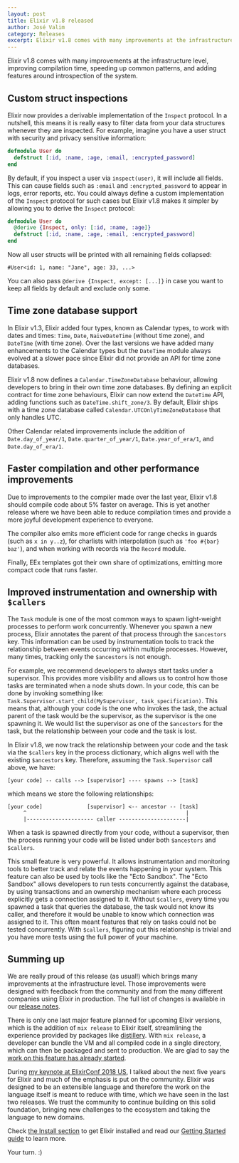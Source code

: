 ```yaml
---
layout: post
title: Elixir v1.8 released
author: José Valim
category: Releases
excerpt: Elixir v1.8 comes with many improvements at the infrastructure level, improving compilation time, speeding up common patterns, and adding features around introspection of the system.
---
```


Elixir v1.8 comes with many improvements at the infrastructure level, improving compilation time, speeding up common patterns, and adding features around introspection of the system.

## Custom struct inspections

Elixir now provides a derivable implementation of the `Inspect` protocol. In a nutshell, this means it is really easy to filter data from your data structures whenever they are inspected. For example, imagine you have a user struct with security and privacy sensitive information:

```elixir
defmodule User do
  defstruct [:id, :name, :age, :email, :encrypted_password]
end
```

By default, if you inspect a user via `inspect(user)`, it will include all fields. This can cause fields such as `:email` and `:encrypted_password` to appear in logs, error reports, etc. You could always define a custom implementation of the `Inspect` protocol for such cases but Elixir v1.8 makes it simpler by allowing you to derive the `Inspect` protocol:

```elixir
defmodule User do
  @derive {Inspect, only: [:id, :name, :age]}
  defstruct [:id, :name, :age, :email, :encrypted_password]
end
```

Now all user structs will be printed with all remaining fields collapsed:

    #User<id: 1, name: "Jane", age: 33, ...>

You can also pass `@derive {Inspect, except: [...]}` in case you want to keep all fields by default and exclude only some.

## Time zone database support

In Elixir v1.3, Elixir added four types, known as Calendar types, to work with dates and times: `Time`, `Date`, `NaiveDateTime` (without time zone), and `DateTime` (with time zone). Over the last versions we have added many enhancements to the Calendar types but the `DateTime` module always evolved at a slower pace since Elixir did not provide an API for time zone databases.

Elixir v1.8 now defines a `Calendar.TimeZoneDatabase` behaviour, allowing developers to bring in their own time zone databases. By defining an explicit contract for time zone behaviours, Elixir can now extend the `DateTime` API, adding functions such as `DateTime.shift_zone/3`. By default, Elixir ships with a time zone database called `Calendar.UTCOnlyTimeZoneDatabase` that only handles UTC.

Other Calendar related improvements include the addition of `Date.day_of_year/1`, `Date.quarter_of_year/1`, `Date.year_of_era/1`, and `Date.day_of_era/1`.

## Faster compilation and other performance improvements

Due to improvements to the compiler made over the last year, Elixir v1.8 should compile code about 5% faster on average. This is yet another release where we have been able to reduce compilation times and provide a more joyful development experience to everyone.

The compiler also emits more efficient code for range checks in guards (such as `x in y..z`), for charlists with interpolation (such as `'foo #{bar} baz'`), and when working with records via the `Record` module.

Finally, EEx templates got their own share of optimizations, emitting more compact code that runs faster.

## Improved instrumentation and ownership with `$callers`

The `Task` module is one of the most common ways to spawn light-weight processes to perform work concurrently. Whenever you spawn a new process, Elixir annotates the parent of that process through the `$ancestors` key. This information can be used by instrumentation tools to track the relationship between events occurring within multiple processes. However, many times, tracking only the `$ancestors` is not enough.

For example, we recommend developers to always start tasks under a supervisor. This provides more visibility and allows us to control how those tasks are terminated when a node shuts down. In your code, this can be done by invoking something like: `Task.Supervisor.start_child(MySupervisor, task_specification)`. This means that, although your code is the one who invokes the task, the actual parent of the task would be the supervisor, as the supervisor is the one spawning it. We would list the supervisor as one of the `$ancestors` for the task, but the relationship between your code and the task is lost.

In Elixir v1.8, we now track the relationship between your code and the task via the `$callers` key in the process dictionary, which aligns well with the existing `$ancestors` key. Therefore, assuming the `Task.Supervisor` call above, we have:

    [your code] -- calls --> [supervisor] ---- spawns --> [task]

which means we store the following relationships:

    [your code]              [supervisor] <-- ancestor -- [task]
         ^                                                  |
         |--------------------- caller ---------------------|

When a task is spawned directly from your code, without a supervisor, then the process running your code will be listed under both `$ancestors` and `$callers`.

This small feature is very powerful. It allows instrumentation and monitoring tools to better track and relate the events happening in your system. This feature can also be used by tools like the "Ecto Sandbox". The "Ecto Sandbox" allows developers to run tests concurrently against the database, by using transactions and an ownership mechanism where each process explicitly gets a connection assigned to it. Without `$callers`, every time you spawned a task that queries the database, the task would not know its caller, and therefore it would be unable to know which connection was assigned to it. This often meant features that rely on tasks could not be tested concurrently. With `$callers`, figuring out this relationship is trivial and you have more tests using the full power of your machine.

## Summing up

We are really proud of this release (as usual!) which brings many improvements at the infrastructure level. Those improvements were designed with feedback from the community and from the many different companies using Elixir in production. The full list of changes is available in our [release notes](https://github.com/elixir-lang/elixir/releases/tag/v1.8.0).

There is only one last major feature planned for upcoming Elixir versions, which is the addition of `mix release` to Elixir itself, streamlining the experience provided by packages like [distillery](https://github.com/bitwalker/distillery). With `mix release`, a developer can bundle the VM and all compiled code in a single directory, which can then be packaged and sent to production. We are glad to say the [work on this feature has already started](https://github.com/elixir-lang/elixir/issues/8612).

During [my keynote at ElixirConf 2018 US](https://www.youtube.com/watch?v=suOzNeMJXl0), I talked about the next five years for Elixir and much of the emphasis is put on the community. Elixir was designed to be an extensible language and therefore the work on the language itself is meant to reduce with time, which we have seen in the last two releases. We trust the community to continue building on this solid foundation, bringing new challenges to the ecosystem and taking the language to new domains.

Check [the Install section](/install.html) to get Elixir installed and read our [Getting Started guide](https://hexdocs.pm/elixir/introduction.html) to learn more.

Your turn. :)